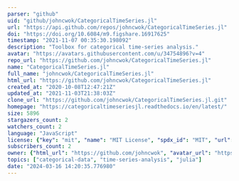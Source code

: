 ```yaml
---
parser: "github"
uid: "github/johncwok/CategoricalTimeSeries.jl"
url: "https://api.github.com/repos/johncwok/CategoricalTimeSeries.jl"
doi: "https://doi.org/10.6084/m9.figshare.16917625"
timestamp: "2021-11-07 00:35:30.198092"
description: "Toolbox for categorical time-series analysis."
avatar: "https://avatars.githubusercontent.com/u/34754896?v=4"
repo_url: "https://github.com/johncwok/CategoricalTimeSeries.jl"
name: "CategoricalTimeSeries.jl"
full_name: "johncwok/CategoricalTimeSeries.jl"
html_url: "https://github.com/johncwok/CategoricalTimeSeries.jl"
created_at: "2020-10-08T12:47:21Z"
updated_at: "2021-11-03T21:38:03Z"
clone_url: "https://github.com/johncwok/CategoricalTimeSeries.jl.git"
homepage: "https://categoricaltimeseriesjl.readthedocs.io/en/latest/"
size: 5896
stargazers_count: 2
watchers_count: 2
language: "JavaScript"
license: {"key": "mit", "name": "MIT License", "spdx_id": "MIT", "url": "https://api.github.com/licenses/mit", "node_id": "MDc6TGljZW5zZTEz"}
subscribers_count: 2
owner: {"html_url": "https://github.com/johncwok", "avatar_url": "https://avatars.githubusercontent.com/u/34754896?v=4", "login": "johncwok", "type": "User"}
topics: ["categorical-data", "time-series-analysis", "julia"]
date: "2024-03-16 14:20:35.776980"
---
```

